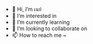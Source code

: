 - 👋 Hi, I’m เนย์
- 👀 I’m interested in 
- 🌱 I’m currently learning 
- 💞️ I’m looking to collaborate on
- 📫 How to reach me ~

<!---
Zenzok/Zenzok is a ✨ special ✨ repository because its `README.md` (this file) appears on your GitHub profile.
You can click the Preview link to take a look at your changes.
--->
